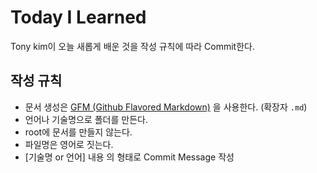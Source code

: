 # Today I Learned

Tony kim이 오늘 새롭게 배운 것을 작성 규칙에 따라 Commit한다.

## 작성 규칙

- 문서 생성은 [GFM (Github Flavored Markdown)](https://help.github.com/articles/github-flavored-markdown/) 을 사용한다. (확장자 `.md`)
- 언어나 기술명으로 폴더를 만든다.
- root에 문서를 만들지 않는다.
- 파일명은 영어로 짓는다.
- [기술명 or 언어] 내용 의 형태로 Commit Message 작성
